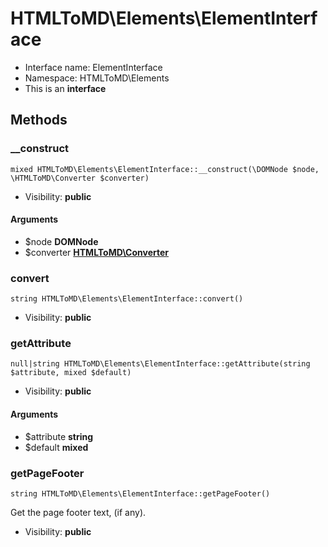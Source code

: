 HTMLToMD\Elements\ElementInterface
===============






* Interface name: ElementInterface
* Namespace: HTMLToMD\Elements
* This is an **interface**






Methods
-------


### __construct

    mixed HTMLToMD\Elements\ElementInterface::__construct(\DOMNode $node, \HTMLToMD\Converter $converter)





* Visibility: **public**


#### Arguments
* $node **DOMNode**
* $converter **[HTMLToMD\Converter](htmltomd_converter.md)**



### convert

    string HTMLToMD\Elements\ElementInterface::convert()





* Visibility: **public**




### getAttribute

    null|string HTMLToMD\Elements\ElementInterface::getAttribute(string $attribute, mixed $default)





* Visibility: **public**


#### Arguments
* $attribute **string**
* $default **mixed**



### getPageFooter

    string HTMLToMD\Elements\ElementInterface::getPageFooter()

Get the page footer text, (if any).



* Visibility: **public**



